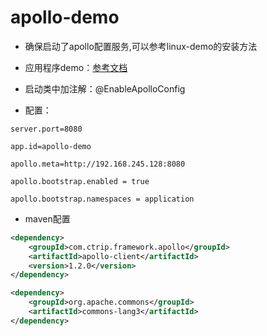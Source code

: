 # apollo-demo
* 确保启动了apollo配置服务,可以参考linux-demo的安装方法

* 应用程序demo：[参考文档](https://www.cnblogs.com/EasonJim/p/7649047.html)

* 启动类中加注解：@EnableApolloConfig

* 配置：
```properties
server.port=8080

app.id=apollo-demo

apollo.meta=http://192.168.245.128:8080

apollo.bootstrap.enabled = true

apollo.bootstrap.namespaces = application
```

* maven配置
```xml
<dependency>
	<groupId>com.ctrip.framework.apollo</groupId>
	<artifactId>apollo-client</artifactId>
	<version>1.2.0</version>
</dependency>

<dependency>
	<groupId>org.apache.commons</groupId>
	<artifactId>commons-lang3</artifactId>
</dependency>
```
